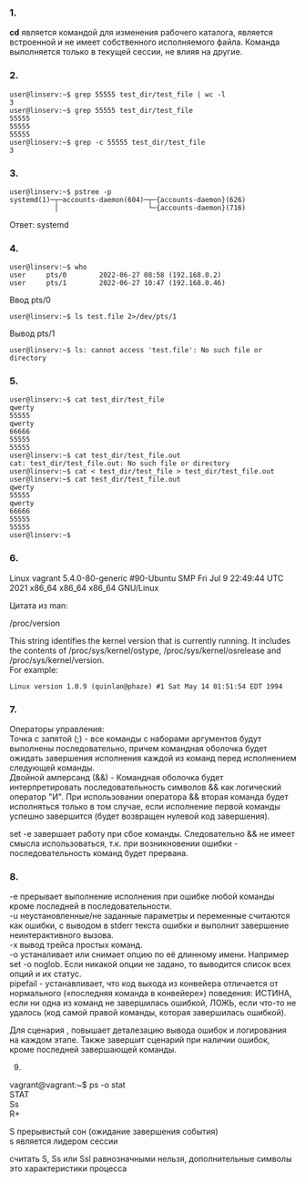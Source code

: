 ### 1.
**cd** является командой для изменения рабочего каталога, является встроенной и не имеет собственного исполняемого файла. Команда выполняется только в текущей сессии, не влияя на другие. 

### 2.
```
user@linserv:~$ grep 55555 test_dir/test_file | wc -l
3
user@linserv:~$ grep 55555 test_dir/test_file
55555
55555
55555
user@linserv:~$ grep -c 55555 test_dir/test_file
3
```
### 3.
```
user@linserv:~$ pstree -p
systemd(1)─┬─accounts-daemon(604)─┬─{accounts-daemon}(626)
           │                      └─{accounts-daemon}(716)
```
Ответ: systemd

### 4.  
```
user@linserv:~$ who
user     pts/0        2022-06-27 08:58 (192.168.0.2)
user     pts/1        2022-06-27 10:47 (192.168.0.46)
```
Ввод pts/0
```
user@linserv:~$ ls test.file 2>/dev/pts/1
```
Вывод pts/1
```
user@linserv:~$ ls: cannot access 'test.file': No such file or directory
```

### 5.  
```
user@linserv:~$ cat test_dir/test_file
qwerty
55555
qwerty
66666
55555
55555
user@linserv:~$ cat test_dir/test_file.out
cat: test_dir/test_file.out: No such file or directory
user@linserv:~$ cat < test_dir/test_file > test_dir/test_file.out
user@linserv:~$ cat test_dir/test_file.out
qwerty
55555
qwerty
66666
55555
55555
user@linserv:~$
```

### 6.  
Linux vagrant 5.4.0-80-generic #90-Ubuntu SMP Fri Jul 9 22:49:44 UTC 2021 x86_64 x86_64 x86_64 GNU/Linux  

Цитата из man:  

/proc/version  

This string identifies the kernel version that is currently running. It includes the contents of /proc/sys/kernel/ostype, /proc/sys/kernel/osrelease and /proc/sys/kernel/version.  
For example:  

    Linux version 1.0.9 (quinlan@phaze) #1 Sat May 14 01:51:54 EDT 1994  


### 7.
Операторы управления:  
Точка с запятой (;) - все команды с наборами аргументов будут выполнены последовательно, причем командная оболочка будет ожидать завершения исполнения каждой из команд перед исполнением следующей команды.  
Двойной амперсанд (&&) - Командная оболочка будет интерпретировать последовательность символов && как логический оператор "И". При использовании оператора && вторая команда будет исполняться только в том случае, если исполнение первой команды успешно завершится (будет возвращен нулевой код завершения).  

set -e завершает работу при сбое команды. Следовательно && не имеет смысла использоваться, т.к. при возникновении ошибки - последовательность команд будет прервана.  


### 8.
-e прерывает выполнение исполнения при ошибке любой команды кроме последней в последовательности.  
-u неустановленные/не заданные параметры и переменные считаются как ошибки, с выводом в stderr текста ошибки и выполнит завершение неинтерактивного вызова.  
-x вывод трейса простых команд.  
-o устаналивает или снимает опцию по её длинному имени. Например set -o noglob. Если никакой опции не задано, то выводится список всех опций и их статус.  
pipefail - устанавливает, что код выхода из конвейера отличается от нормального («последняя команда в конвейере») поведения: ИСТИНА, если ни одна из команд не завершилась ошибкой, ЛОЖЬ, если что-то не удалось (код самой правой команды, которая завершилась ошибкой).  

Для сценария , повышает деталезацию вывода ошибок и логирования на каждом этапе. Также завершит сценарий при наличии ошибок, кроме последней завершающей команды.  

9.  
vagrant@vagrant:~$ ps -o stat  
STAT  
Ss  
R+  

S прерывистый сон (ожидание завершения события)  
s является лидером сессии  

считать S, Ss или Ssl равнозначными нельзя, дополнительные символы это характеристики процесса
